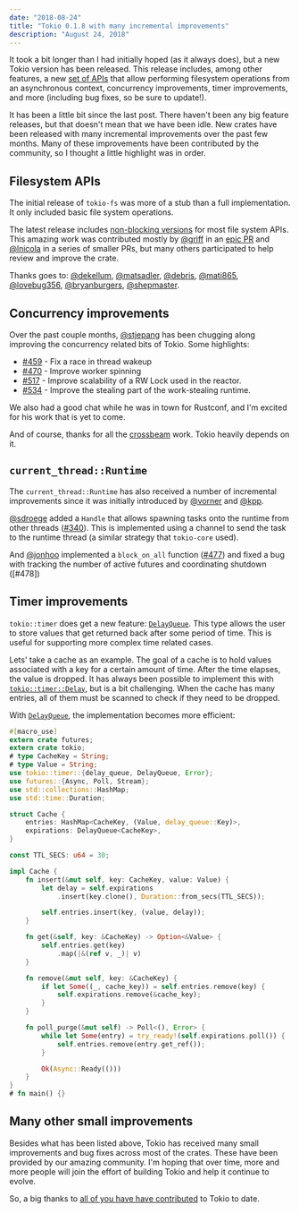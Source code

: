 ```yaml
---
date: "2018-08-24"
title: "Tokio 0.1.8 with many incremental improvements"
description: "August 24, 2018"
---
```


It took a bit longer than I had initially hoped (as it always does), but a new
Tokio version has been released. This release includes, among other features, a
new [set of APIs][fs] that allow performing filesystem operations from an
asynchronous context, concurrency improvements, timer improvements, and more
(including bug fixes, so be sure to update!).

It has been a little bit since the last post. There haven't been any big feature
releases, but that doesn't mean that we have been idle. New crates have been
released with many incremental improvements over the past few months. Many of
these improvements have been contributed by the community, so I thought a little
highlight was in order.

## Filesystem APIs

The initial release of `tokio-fs` was more of a stub than a full implementation.
It only included basic file system operations.

The latest release includes [non-blocking versions][fs] for most file system
APIs. This amazing work was contributed mostly by [@griff] in an [epic PR][pr]
and [@lnicola] in a series of smaller PRs, but many others participated to help
review and improve the crate.

Thanks goes to: [@dekellum], [@matsadler], [@debris], [@mati865], [@lovebug356],
[@bryanburgers], [@shepmaster].

[fs]: https://docs.rs/tokio/0.1.8/tokio/fs/index.html
[pr]: https://github.com/tokio-rs/tokio/pull/494

## Concurrency improvements

Over the past couple months, [@stjepang] has been chugging along improving the
concurrency related bits of Tokio. Some highlights:

- [#459] - Fix a race in thread wakeup
- [#470] - Improve worker spinning
- [#517] - Improve scalability of a RW Lock used in the reactor.
- [#534] - Improve the stealing part of the work-stealing runtime.

We also had a good chat while he was in town for Rustconf, and I'm excited for
his work that is yet to come.

And of course, thanks for all the [crossbeam] work. Tokio heavily depends on it.

## `current_thread::Runtime`

The `current_thread::Runtime` has also received a number of incremental
improvements since it was initially introduced by [@vorner] and [@kpp].

[@sdroege] added a `Handle` that allows spawning tasks onto the runtime from
other threads ([#340]). This is implemented using a channel to send the task to
the runtime thread (a similar strategy that `tokio-core` used).

And [@jonhoo] implemented a `block_on_all` function ([#477]) and fixed a bug
with tracking the number of active futures and coordinating shutdown ([#478])

## Timer improvements

`tokio::timer` does get a new feature: [`DelayQueue`]. This type allows the user
to store values that get returned back after some period of time. This is useful
for supporting more complex time related cases.

Lets' take a cache as an example. The goal of a cache is to hold values
associated with a key for a certain amount of time. After the time elapses, the
value is dropped. It has always been possible to implement this with
[`tokio::timer::Delay`][delay], but is a bit challenging. When the cache has
many entries, all of them must be scanned to check if they need to be dropped.

With [`DelayQueue`], the implementation becomes more efficient:

[`delayqueue`]:
  https://docs.rs/tokio-timer/0.2.6/tokio_timer/struct.DelayQueue.html
[delay]: https://docs.rs/tokio-timer/0.2.6/tokio_timer/struct.Delay.html

```rust
#[macro_use]
extern crate futures;
extern crate tokio;
# type CacheKey = String;
# type Value = String;
use tokio::timer::{delay_queue, DelayQueue, Error};
use futures::{Async, Poll, Stream};
use std::collections::HashMap;
use std::time::Duration;

struct Cache {
    entries: HashMap<CacheKey, (Value, delay_queue::Key)>,
    expirations: DelayQueue<CacheKey>,
}

const TTL_SECS: u64 = 30;

impl Cache {
    fn insert(&mut self, key: CacheKey, value: Value) {
        let delay = self.expirations
            .insert(key.clone(), Duration::from_secs(TTL_SECS));

        self.entries.insert(key, (value, delay));
    }

    fn get(&self, key: &CacheKey) -> Option<&Value> {
        self.entries.get(key)
            .map(|&(ref v, _)| v)
    }

    fn remove(&mut self, key: &CacheKey) {
        if let Some((_, cache_key)) = self.entries.remove(key) {
            self.expirations.remove(&cache_key);
        }
    }

    fn poll_purge(&mut self) -> Poll<(), Error> {
        while let Some(entry) = try_ready!(self.expirations.poll()) {
            self.entries.remove(entry.get_ref());
        }

        Ok(Async::Ready(()))
    }
}
# fn main() {}
```

## Many other small improvements

Besides what has been listed above, Tokio has received many small improvements
and bug fixes across most of the crates. These have been provided by our amazing
community. I'm hoping that over time, more and more people will join the effort
of building Tokio and help it continue to evolve.

So, a big thanks to [all of you have have contributed][contrib] to Tokio to
date.

[contrib]: https://github.com/tokio-rs/tokio/graphs/contributors
[crossbeam]: https://github.com/crossbeam-rs/
[@dekellum]: https://github.com/dekellum
[@matsadler]: https://github.com/matsadler
[@debris]: https://github.com/debris
[@mati865]: https://github.com/mati865
[@lovebug356]: https://github.com/lovebug356
[@bryanburgers]: https://github.com/bryanburgers
[@shepmaster]: https://github.com/shepmaster
[@griff]: https://github.com/griff
[@lnicola]: https://github.com/lnicola
[@stjepang]: https://github.com/stjepang
[@kpp]: https://github.com/kpp
[@vorner]: https://github.com/vorner
[@sdroege]: https://github.com/sdroege
[@jonhoo]: https://github.com/jonhoo
[#340]: https://github.com/tokio-rs/tokio/issues/340
[#459]: https://github.com/tokio-rs/tokio/issues/459
[#470]: https://github.com/tokio-rs/tokio/issues/470
[#477]: https://github.com/tokio-rs/tokio/issues/477
[#479]: https://github.com/tokio-rs/tokio/issues/478
[#488]: https://github.com/tokio-rs/tokio/issues/488
[#517]: https://github.com/tokio-rs/tokio/issues/517
[#534]: https://github.com/tokio-rs/tokio/issues/534
